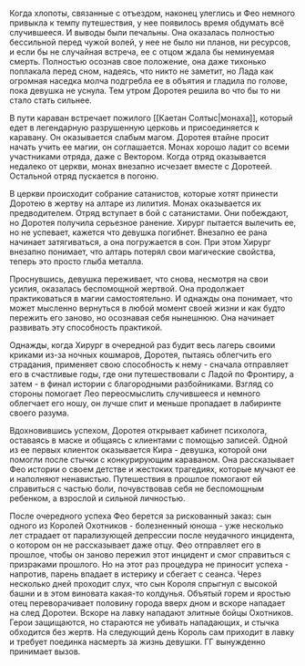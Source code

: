Когда хлопоты, связанные с отъездом, наконец улеглись и Фео немного привыкла к темпу путешествия, у нее появилось время обдумать всё случившееся. И выводы были печальны. Она оказалась полностью бессильной перед чужой волей, у нее не было ни планов, ни ресурсов, и если бы не случайная встреча, ее с отцом ждала бы неминуемая смерть. Полностью осознав свое положение, она даже тихонько поплакала перед сном, надеясь, что никто не заметит, но Лада как огромная наседка молча подгребла ее в объятия и гладила по голове, пока девушка не уснула. Тем утром Доротея решила во что бы то ни стало стать сильнее.

В пути караван встречает пожилого [[Каетан Солтыс|монаха]], который едет в легендарную разрушенную церковь и присоединяется к каравану. Он оказывается слабым магом. Доротея втайне просит начать учить ее магии, он соглашается. Монах хорошо ладит со всеми участниками отряда, даже с Вектором. Когда отряд оказывается недалеко от церкви, монах внезапно исчезает вместе с Доротеей. Остальной отряд пускается в погоню.

В церкви происходит собрание сатанистов, которые хотят принести Доротею в жертву на алтаре из лилития. Монах оказывается их предводителем. Отряд вступает в бой с сатанистами. Они побеждают, но Доротея получила серьезное ранение. Хирург пытается вылечить ее, но не успевает, кажется что девушка погибнет. Внезапно ее рана начинает затягиваться, а она погружается в сон. При этом Хирург внезапно понимает, что алтарь потерял свои магические свойства, теперь это просто глыба металла.

Проснувшись, девушка переживает, что снова, несмотря на свои усилия, оказалась беспомощной жертвой. Она продолжает практиковаться в магии самостоятельно. И однажды она понимает, что может мысленно вернуться в любой момент своей жизни и как будто пережить его заново, но осознавая себя нынешнюю. Она начинает развивать эту способность практикой.

Однажды, когда Хирург в очередной раз будит весь лагерь своими криками из-за ночных кошмаров, Доротея, пытаясь облегчить его страдания, применяет свою способность к нему - сначала отправляет его в счастливые годы, где они путешествовали с Ладой по Фронтиру, а затем - в финал истории с благородными разбойниками. Взгляд со стороны помогает Лео переосмыслить случившееся и немного облегчает его ношу, он лучше спит и меньше пропадает в лабиринте своего разума.

Вдохновившись успехом, Доротея открывает кабинет психолога, оставаясь в маске и общаясь с клиентами с помощью записей. Одной из ее первых клиенток оказывается Кира - девушка, которой они помогли после стычки с конкурирующим караваном. Она рассказывает Фео истории о своем детстве и жестоких трагедиях, которые мучают ее и наполняют ненавистью. Путешествия в прошлое помогают ей справиться с частью боли, почувствовав себя не беспомощным ребенком, а взрослой и сильной личностью.

После очередного успеха Фео берется за рискованный заказ: сын одного из Королей Охотников - болезненный юноша - уже несколько лет страдает от парализующей депрессии после неудачного инцидента, о котором он не рассказывает даже отцу. Фео отправляет его в прошлое, чтобы он заново пережил этот инцидент и смог справиться с призраками прошлого. Но на этот раз процедура не приносит успеха - напротив, парень впадает в истерику и сбегает с сеанса. Через несколько дней проходит слух, что сын Короля спрыгнул с высокой башни и в этом виновата какая-то колдунья. Объятый горем и яростью отец переворачивает половину города вверх дном и вскоре нападает на след Доротеи. Вскоре на лавку нападают элитные бойцы Охотников. Герои защищаются, но стараются не убивать нападающих, и стычка обходится без жертв. На следующий день Король сам приходит в лавку и требует поединка насмерть за жизнь девушки. ГГ вынужденно принимает вызов.